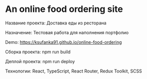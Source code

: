 # An online food ordering site

Название проекта: Доставка еды из ресторана

Назначение: Тестовая работа для наполнения портфолио

Demo: https://ksufanka91.github.io/online-food-ordering

Сборка проекта: npm run build

Деплой проекта: npm run deploy

Технологии: React, TypeScript, React Router, Redux Toolkit, SCSS

